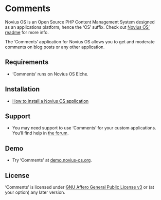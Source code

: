 # Comments

Novius OS is an Open Source PHP Content Management System designed as an applications platform, hence the ‘OS’ suffix. Check out [Novius OS’ readme](http://github.com/novius-os/novius-os#readme) for more info.

The ‘Comments’ application for Novius OS allows you to get and moderate comments on blog posts or any other application.

## Requirements

* ‘Comments’ runs on Novius OS Elche.

## Installation

* [How to install a Novius OS application](http://community.novius-os.org/how-to-install-a-nos-app.html)

## Support

* You may need support to use ‘Comments’ for your custom applications. You’ll find help in [the forum](http://forums.novius-os.org/en).

## Demo

* Try ‘Comments’ at [demo.novius-os.org](http://demo.novius-os.org/admin).

## License

‘Comments’ is licensed under [GNU Affero General Public License v3](http://www.gnu.org/licenses/agpl-3.0.html) or (at your option) any later version.